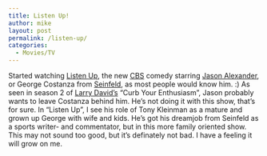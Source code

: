 ```yaml
---
title: Listen Up!
author: mike
layout: post
permalink: /listen-up/
categories:
  - Movies/TV
---
```

Started watching <a target="_blank" href="http://www.cbs.com/primetime/listen_up">Listen Up</a>, the new <a target="_blank" href="http://www.cbs.com">CBS</a> comedy starring <a target="_blank" href="http://www.imdb.com/name/nm0004517/">Jason Alexander</a>, or George Costanza from <a target="_blank" href="http://www.imdb.com/title/tt0098904/">Seinfeld</a>, as most people would know him. :) As seen in season 2 of <a target="_blank" href="http://www.hbo.com/larrydavid">Larry David&#8217;s</a> &#8220;Curb Your Enthusiasm&#8221;, Jason probably wants to leave Costanza behind him. He&#8217;s not doing it with this show, that&#8217;s for sure. In &#8220;Listen Up&#8221;, I see his role of Tony Kleinman as a mature and grown up George with wife and kids. He&#8217;s got his dreamjob from Seinfeld as a sports writer- and commentator, but in this more family oriented show. This may not sound too good, but it&#8217;s definately not bad. I have a feeling it will grow on me.